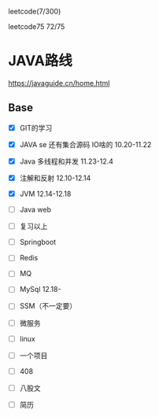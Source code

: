 leetcode(7/300)

leetcode75  72/75

# JAVA路线 

https://javaguide.cn/home.html

## Base

- [x] GIT的学习 
- [x] JAVA se  还有集合源码 IO啥的 10.20-11.22
- [x] Java 多线程和并发  11.23-12.4
- [x] 注解和反射 12.10-12.14
- [x] JVM     12.14-12.18
- [ ] Java web 
- [ ] 复习以上
- [ ] Springboot
- [ ] Redis
- [ ] MQ
- [ ] MySql 12.18-
- [ ] SSM（不一定要）
- [ ] 微服务
- [ ] linux
- [ ] 一个项目
- [ ] 408
- [ ] 八股文
- [ ] 简历

